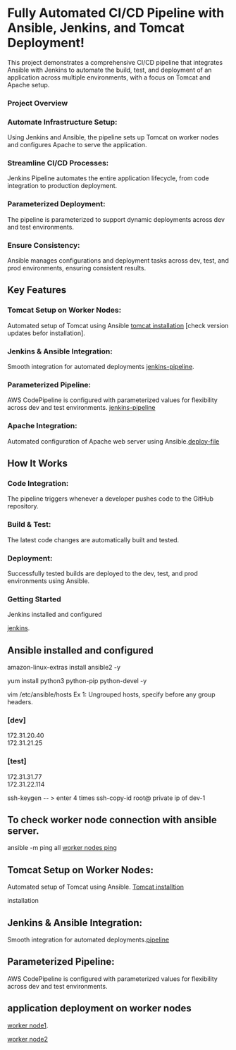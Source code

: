 # Fully Automated CI/CD Pipeline with Ansible, Jenkins, and Tomcat Deployment!
This project demonstrates a comprehensive CI/CD pipeline that integrates Ansible with Jenkins to automate the build, test, and deployment of an application across multiple environments, with a focus on Tomcat and Apache setup.

### Project Overview
### Automate Infrastructure Setup:
Using Jenkins and Ansible, the pipeline sets up Tomcat on worker nodes and configures Apache to serve the application.

### Streamline CI/CD Processes:
Jenkins Pipeline automates the entire application lifecycle, from code integration to production deployment.

### Parameterized Deployment:
The pipeline is parameterized to support dynamic deployments across dev and test environments.
### Ensure Consistency:
Ansible manages configurations and deployment tasks across dev, test, and prod environments, ensuring consistent results.
## Key Features
### Tomcat Setup on Worker Nodes:
Automated setup of Tomcat using Ansible [tomcat installation](https://github.com/MASTHAN55/all-setup/blob/main/tomcat.sh) [check version updates befor installation].
### Jenkins & Ansible Integration:
Smooth integration for automated deployments [jenkins-pipeline](https://github.com/MASTHAN55/project-3/blob/main/pipeline).
### Parameterized Pipeline:
AWS CodePipeline is configured with parameterized values for flexibility across dev and test environments. [jenkins-pipeline](https://github.com/MASTHAN55/project-3/blob/main/pipeline)
### Apache Integration:
Automated configuration of Apache web server using Ansible.[deploy-file](https://github.com/MASTHAN55/project-3/blob/main/deploy.yml)

## How It Works
### Code Integration:
The pipeline triggers whenever a developer pushes code to the GitHub repository.

### Build & Test:
The latest code changes are automatically built and tested.

### Deployment:
Successfully tested builds are deployed to the dev, test, and prod environments using Ansible.

### Getting Started
Jenkins installed and configured 

[jenkins](https://github.com/MASTHAN55/project-3/blob/main/jenkins.sh).


## Ansible installed and configured
 amazon-linux-extras install ansible2 -y

 yum install python3 python-pip python-devel -y

vim /etc/ansible/hosts
Ex 1: Ungrouped hosts, specify before any group headers.

### [dev] 
172.31.20.40   
172.31.21.25

### [test] 
172.31.31.77   
172.31.22.114

ssh-keygen            -- > enter 4 times 
ssh-copy-id root@    private ip of dev-1
## To check worker node connection with ansible server.
 ansible -m ping all 
[worker nodes ping](https://github.com/MASTHAN55/project-3/blob/main/screen-shots/ping%20(2).png)

## Tomcat Setup on Worker Nodes:
Automated setup of Tomcat using Ansible. [Tomcat installtion](https://github.com/MASTHAN55/project-3/blob/main/tomcat.yml)

installation

## Jenkins & Ansible Integration:
Smooth integration for automated deployments.[pipeline](https://github.com/MASTHAN55/project-3/blob/main/pipeline)

## Parameterized Pipeline:
AWS CodePipeline is configured with parameterized values for flexibility across dev and test environments.

## application deployment on worker nodes
[worker node1](https://github.com/MASTHAN55/project-3/blob/main/screen-shots/slave1.png).

[worker node2](https://github.com/MASTHAN55/project-3/blob/main/screen-shots/slave2.png)
